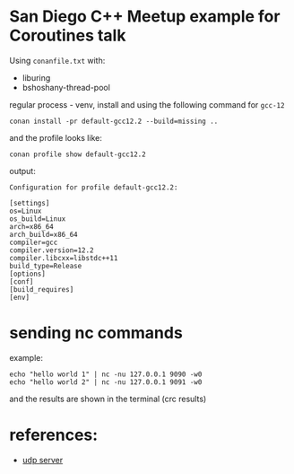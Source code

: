 # San Diego C++ Meetup example for Coroutines talk

Using `conanfile.txt` with:
- liburing
- bshoshany-thread-pool

regular process - venv, install and using the following command for `gcc-12`

```shell
conan install -pr default-gcc12.2 --build=missing ..
```
and the profile looks like:
```shell
conan profile show default-gcc12.2
```
output:
```text
Configuration for profile default-gcc12.2:

[settings]
os=Linux
os_build=Linux
arch=x86_64
arch_build=x86_64
compiler=gcc
compiler.version=12.2
compiler.libcxx=libstdc++11
build_type=Release
[options]
[conf]
[build_requires]
[env]

```

# sending nc commands

example:

```shell
echo "hello world 1" | nc -nu 127.0.0.1 9090 -w0
echo "hello world 2" | nc -nu 127.0.0.1 9091 -w0
```

and the results are shown in the terminal (crc results)

# references:
- [udp server](https://www.geeksforgeeks.org/udp-server-client-implementation-c/)
